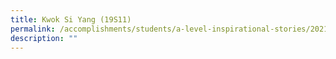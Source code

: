 ```yaml
---
title: Kwok Si Yang (19S11)
permalink: /accomplishments/students/a-level-inspirational-stories/2021/kwok-si-yang/
description: ""
---
```

